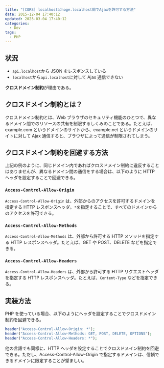 ```yaml
---
title: "[CORS] localhostとhoge.localhost間でAjaxを許可する方法"
date: 2015-12-04 17:40:12
updated: 2023-03-04 17:40:12
categories:
  - Dev
tags:
  - PHP
---
```


## 状況

- `api.localhost`から JSON をレスポンスしている
- `localhost`から`api.localhost`に対して Ajax 通信できない

**クロスドメイン制約**が理由である。

## クロスドメイン制約とは？

クロスドメイン制約とは、Web ブラウザのセキュリティ機能のひとつで、異なるドメイン間でのリソースの共有を制限するしくみのことである。たとえば、example.com というドメインのサイトから、example.net というドメインのサイトに対して Ajax 通信すると、ブラウザによって通信が制限されてしまう。

## クロスドメイン制約を回避する方法

上記の例のように、同じドメイン内であればクロスドメイン制約に違反することはありませんが、異なるドメイン間の通信をする場合は、以下のように HTTP ヘッダを設定することで回避できる。

### `Access-Control-Allow-Origin`

`Access-Control-Allow-Origin` は、外部からのアクセスを許可するドメインを指定する HTTP レスポンスヘッダ。`*`を指定することで、すべてのドメインからのアクセスを許可できる。

### `Access-Control-Allow-Methods`

`Access-Control-Allow-Methods` は、外部から許可する HTTP メソッドを指定する HTTP レスポンスヘッダ。たとえば、GET や POST、DELETE などを指定できる。

### `Access-Control-Allow-Headers`

`Access-Control-Allow-Headers` は、外部から許可する HTTP リクエストヘッダを指定する HTTP レスポンスヘッダ。たとえば、`Content-Type` などを指定できる。

## 実装方法

PHP を使っている場合、以下のようにヘッダを設定することでクロスドメイン制約を回避できる。

```php
header("Access-Control-Allow-Origin: *");
header("Access-Control-Allow-Methods: GET, POST, DELETE, OPTIONS");
header("Access-Control-Allow-Headers: *");
```

他の言語でも同様に、HTTP ヘッダを設定することでクロスドメイン制約を回避できる。ただし、Access-Control-Allow-Origin で指定するドメインは、信頼できるドメインに限定することが望ましい。
